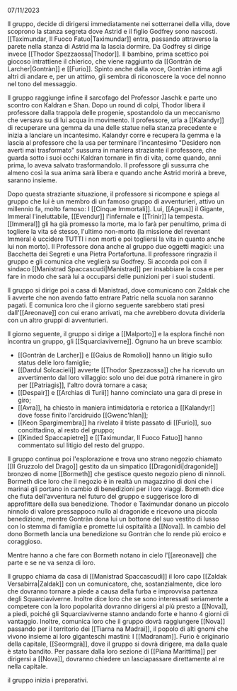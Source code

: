 07/11/2023

Il gruppo, decide di dirigersi immediatamente nei sotterranei della villa, dove scoprono la stanza segreta dove Astrid e il figlio Godfrey sono nascosti. [[Taximundar, Il Fuoco Fatuo|Taximundar]] entra, passando attraverso la parete nella stanza di Astrid ma la lascia dormire. Da Godfrey si dirige invece [[Thodor Spezzaossa|Thodor]]. Il bambino, prima scettico poi giocoso intrattiene il chierico, che viene raggiunto da [[Gontràn de Larcher|Gontràn]] e [[Furio]]. Spinto anche dalla voce, Gontràn intima agli altri di andare e, per un attimo, gli sembra di riconoscere la voce del nonno nel tono del messaggio. 

Il gruppo raggiunge infine il sarcofago del Professor Jaschk e parte uno scontro con Kaldran e Shan. Dopo un round di colpi, Thodor libera il professore dalla trappola delle progenie, spostandolo da un meccanismo che versava su di lui acqua in movimento. Il professore, urla a [[Kalandyr]] di recuperare una gemma da una delle statue nella stanza precedente e inizia a lanciare un incantesimo.
Kalandyr corre e recupera la gemma e la lascia al professore che la usa per terminare l'incantesimo "Desidero non averti mai trasformato" sussurra in maniera straziante il professore, che guarda sotto i suoi occhi Kaldran tornare in fin di vita, come quando, anni prima, lo aveva salvato trasformandolo. Il professore gli sussurra che almeno così la sua anima sarà libera e quando anche Astrid morirà a breve, saranno insieme. 

Dopo questa straziante situazione, il professore si ricompone e spiega al gruppo che lui è un membro di un famoso gruppo di avventurieri, attivo un millennio fa, molto famoso: I [[Cinque Immortali]]. 
Lui, [[Ageus]] il Gigante, Immeral l'ineluttabile, [[Evendur]] l'infernale e [[Trinir]] la tempesta. [[Immeral]] gli ha già promesso la morte, ma lo farà per penultimo, prima di togliere la vita sé stesso, l'ultimo non-morto (la missione del revenant Immeral è uccidere TUTTI i non morti e poi togliersi la vita in quanto anche lui non morto). 
Il Professore dona anche al gruppo due oggetti magici: una Bacchetta dei Segreti e una Pietra Portafortuna. 
Il professore ringrazia il gruppo e gli comunica che veglierà su Godfrey. Si accorda poi con il sindaco [[Manistrad Spaccascudi|Manistrad]] per insabbiare la cosa e per fare in modo che sarà lui a occuparsi delle punizioni per i suoi studenti. 

Il gruppo si dirige poi a casa di Manistrad, dove comunicano con Zaldak che li avverte che non avendo fatto entrare Patric nella scuola non saranno pagati. E comunica loro che il giorno seguente sarebbero stati presi dall'[[Areonave]] con cui erano arrivati, ma che avrebbero dovuta dividerla con un altro gruppi di avventurieri.

Il giorno seguente, il gruppo si dirige a [[Malporto]] e la esplora finché non incontra un gruppo, gli [[Squarciaviverne]]. Ognuno ha un breve scambio:
- [[Gontràn de Larcher]] e [[Gaius de Romolio]] hanno un litigio sullo status delle loro famiglie; 
- [[Dardul Solcacieli]] avverte [[Thodor Spezzaossa]] che ha ricevuto un avvertimento dal loro villaggio: solo uno dei due potrà rimanere in giro per [[Patriagis]], l'altro dovrà tornare a casa;
- [[Despair]] e [[Archias di Turii]] hanno cominciato una gara di prese in giro;
- [[Avra]], ha chiesto in maniera intimidatoria e retorica a [[Kalandyr]] dove fosse finito l'arcidruido [[Gwenc'hlan]]; 
- [[Keon Spargimembra]] ha rivelato il triste passato di [[Furio]], suo concittadino, al resto del gruppo; 
- [[Kinded Spaccapietre]] e [[Taximundar, Il Fuoco Fatuo]] hanno commentato sul litigio del resto del gruppo. 

Il gruppo continua poi l'esplorazione e trova uno strano negozio chiamato [[Il Gruzzolo del Drago]] gestito da un simpatico [[Dragonidi|dragonide]] bronzeo di nome [[Bormeth]] che gestisce questo negozio pieno di ninnoli. 
Bormeth dice loro che il negozio è in realtà un magazzino di doni che i marinai gli portano in cambio di benedizioni per i loro viaggi. Bormeth dice che fiuta dell'avventura nel futuro del gruppo e suggerisce loro di approfittare della sua benedizione.
Thodor e Taximundar donano un piccolo ninnolo di valore pressappoco nullo al dragonide e ricevono una piccola benedizione, mentre Gontràn dona lui un bottone del suo vestito di lusso con lo stemma di famiglia e promette lui ospitalità a [[Nova]]. In cambio del dono Bormeth lancia una benedizione su Gontràn che lo rende più eroico e coraggioso. 

Mentre hanno a che fare con Bormeth notano in cielo l'[[areonave]] che parte e se ne va senza di loro.

Il gruppo chiama da casa di [[Manistrad Spaccascudi]] il loro capo [[Zaldak Versabirra|Zaldak]] con un comunicatore, che, sostanzialmente, dice loro che dovranno tornare a piede a causa della furba e improvvisa partenza degli Squarciaviverne. 
Inoltre dice loro che se sono interessati seriamente a competere con la loro popolarità dovranno dirigersi al più presto a [[Nova]], a piedi, poiché gli Squarciaviverne stanno andando forte e hanno 4 giorni di vantaggio.
Inoltre, comunica loro che il gruppo dovrà raggiungere [[Nova]] passando per il territorio dei [[Tiarna na Madraì]], il popolo di alti gnomi che vivono insieme ai loro giganteschi mastini: I [[Madranam]]. Furio è originario della capitale, [[Seormgrà]], dove il gruppo si dovrà dirigere, ma dalla quale è stato bandito.
Per passare dalla loro sezione di [[Piana Marittima]] per dirigersi a [[Nova]], dovranno chiedere un lasciapassare direttamente al re nella capitale.

il gruppo inizia i preparativi.
